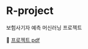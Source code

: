 # R-project
보험사기자 예측 머신러닝 프로젝트

🔗 [프로젝트 pdf](https://github.com/debbiedebdeb/R-project/blob/b15f8df95350966c792b08efe6537711ee34fafd/%EB%B3%B4%ED%97%98%EC%82%AC%EA%B8%B0%EC%9E%90-%EC%98%88%EC%B8%A1-%EB%AA%A8%EB%8D%B8-%ED%94%84%EB%A1%9C%EC%A0%9D%ED%8A%B8.pdf)
